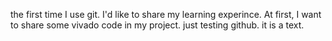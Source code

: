 the first time I use git.
I'd like to share my learning experince.
At first, I want to share some vivado code in my project.
just testing github.
it is a text.
